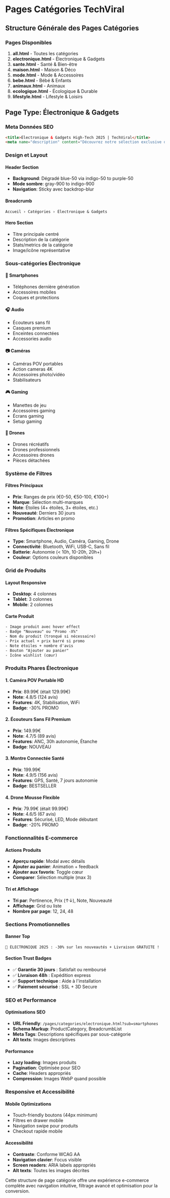 # Pages Catégories TechViral

## Structure Générale des Pages Catégories

### Pages Disponibles
1. **all.html** - Toutes les catégories
2. **electronique.html** - Électronique & Gadgets 
3. **sante.html** - Santé & Bien-être
4. **maison.html** - Maison & Déco
5. **mode.html** - Mode & Accessoires
6. **bebe.html** - Bébé & Enfants
7. **animaux.html** - Animaux
8. **ecologique.html** - Écologique & Durable
9. **lifestyle.html** - Lifestyle & Loisirs

## Page Type: Électronique & Gadgets

### Meta Données SEO
```html
<title>Électronique & Gadgets High-Tech 2025 | TechViral</title>
<meta name="description" content="Découvrez notre sélection exclusive d'électronique et gadgets high-tech 2025 : caméras POV 4K, drones, montres connectées, écouteurs sans fil. Livraison 48h.">
```

### Design et Layout

#### Header Section
- **Background**: Dégradé blue-50 via indigo-50 to purple-50
- **Mode sombre**: gray-900 to indigo-900
- **Navigation**: Sticky avec backdrop-blur

#### Breadcrumb
```
Accueil › Catégories › Électronique & Gadgets
```

#### Hero Section
- Titre principale centré
- Description de la catégorie
- Stats/metrics de la catégorie
- Image/icône représentative

### Sous-catégories Électronique

#### 📱 Smartphones
- Téléphones dernière génération
- Accessoires mobiles
- Coques et protections

#### 🎧 Audio
- Écouteurs sans fil
- Casques premium
- Enceintes connectées
- Accessories audio

#### 📷 Caméras
- Caméras POV portables
- Action cameras 4K
- Accessoires photo/vidéo
- Stabilisateurs

#### 🎮 Gaming
- Manettes de jeu
- Accessoires gaming
- Écrans gaming
- Setup gaming

#### 🚁 Drones
- Drones récréatifs
- Drones professionnels
- Accessoires drones
- Pièces détachées

### Système de Filtres

#### Filtres Principaux
- **Prix**: Ranges de prix (€0-50, €50-100, €100+)
- **Marque**: Sélection multi-marques
- **Note**: Étoiles (4+ étoiles, 3+ étoiles, etc.)
- **Nouveauté**: Derniers 30 jours
- **Promotion**: Articles en promo

#### Filtres Spécifiques Électronique
- **Type**: Smartphone, Audio, Caméra, Gaming, Drone
- **Connectivité**: Bluetooth, WiFi, USB-C, Sans fil
- **Batterie**: Autonomie (< 10h, 10-20h, 20h+)
- **Couleur**: Options couleurs disponibles

### Grid de Produits

#### Layout Responsive
- **Desktop**: 4 colonnes
- **Tablet**: 3 colonnes  
- **Mobile**: 2 colonnes

#### Carte Produit
```html
- Image produit avec hover effect
- Badge "Nouveau" ou "Promo -X%"
- Nom du produit (tronqué si nécessaire)
- Prix actuel + prix barré si promo
- Note étoiles + nombre d'avis
- Bouton "Ajouter au panier"
- Icône wishlist (cœur)
```

### Produits Phares Électronique

#### 1. Caméra POV Portable HD
- **Prix**: 89.99€ (était 129.99€)
- **Note**: 4.8/5 (124 avis)
- **Features**: 4K, Stabilisation, WiFi
- **Badge**: -30% PROMO

#### 2. Écouteurs Sans Fil Premium
- **Prix**: 149.99€
- **Note**: 4.7/5 (89 avis)  
- **Features**: ANC, 30h autonomie, Étanche
- **Badge**: NOUVEAU

#### 3. Montre Connectée Santé
- **Prix**: 199.99€
- **Note**: 4.9/5 (156 avis)
- **Features**: GPS, Santé, 7 jours autonomie
- **Badge**: BESTSELLER

#### 4. Drone Mousse Flexible
- **Prix**: 79.99€ (était 99.99€)
- **Note**: 4.6/5 (67 avis)
- **Features**: Sécurisé, LED, Mode débutant
- **Badge**: -20% PROMO

### Fonctionnalités E-commerce

#### Actions Produits
- **Aperçu rapide**: Modal avec détails
- **Ajouter au panier**: Animation + feedback
- **Ajouter aux favoris**: Toggle cœur
- **Comparer**: Sélection multiple (max 3)

#### Tri et Affichage
- **Tri par**: Pertinence, Prix (↑↓), Note, Nouveauté
- **Affichage**: Grid ou liste
- **Nombre par page**: 12, 24, 48

### Sections Promotionnelles

#### Banner Top
```
🎯 ÉLECTRONIQUE 2025 : -30% sur les nouveautés + Livraison GRATUITE !
```

#### Section Trust Badges
- ✅ **Garantie 30 jours** : Satisfait ou remboursé
- ✅ **Livraison 48h** : Expédition express
- ✅ **Support technique** : Aide à l'installation
- ✅ **Paiement sécurisé** : SSL + 3D Secure

### SEO et Performance

#### Optimisations SEO
- **URL Friendly**: `/pages/categories/electronique.html?sub=smartphones`
- **Schema Markup**: ProductCategory, BreadcrumbList
- **Meta Tags**: Descriptions spécifiques par sous-catégorie
- **Alt texts**: Images descriptives

#### Performance
- **Lazy loading**: Images produits
- **Pagination**: Optimisée pour SEO
- **Cache**: Headers appropriés
- **Compression**: Images WebP quand possible

### Responsive et Accessibilité

#### Mobile Optimizations
- Touch-friendly boutons (44px minimum)
- Filtres en drawer mobile
- Navigation swipe pour produits
- Checkout rapide mobile

#### Accessibilité
- **Contraste**: Conforme WCAG AA
- **Navigation clavier**: Focus visible
- **Screen readers**: ARIA labels appropriés
- **Alt texts**: Toutes les images décrites

Cette structure de page catégorie offre une expérience e-commerce complète avec navigation intuitive, filtrage avancé et optimisation pour la conversion.